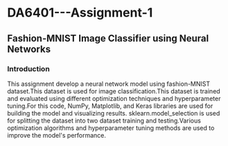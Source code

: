 # DA6401---Assignment-1

## Fashion-MNIST Image Classifier using Neural Networks

### Introduction
This assignment develop a neural network model using fashion-MNIST dataset.This dataset is used for image classification.This dataset is trained and evaluated using different optimization techniques and hyperparameter tuning.For this code, NumPy, Matplotlib, and Keras libraries are used for building the model and visualizing results. sklearn.model_selection is used for splitting the dataset into  two dataset training and testing.Various optimization algorithms and hyperparameter tuning methods are used to improve the model's performance.

